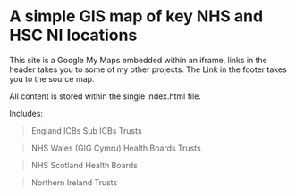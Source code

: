 # A simple GIS map of key NHS and HSC NI locations

This site is a Google My Maps embedded within an iframe, links in the header takes you to some of my other projects. The Link in the footer takes you to the source map.

All content is stored within the single index.html file. 


Includes:

> England
    ICBs
    Sub ICBs
    Trusts

> NHS Wales (GIG Cymru)
    Health Boards
    Trusts

> NHS Scotland
    Health Boards

> Northern Ireland
    Trusts
